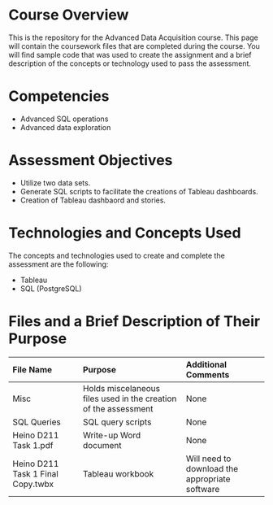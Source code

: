 # Course Overview

This is the repository for the Advanced Data Acquisition course. This page will contain the coursework files that are completed during the course.  You will find sample code that was used to create the assignment and a brief description of the concepts or technology used to pass the assessment. 

# Competencies
- Advanced SQL operations
- Advanced data exploration

# Assessment Objectives
- Utilize two data sets. 
- Generate SQL scripts to facilitate the creations of Tableau dashboards.
- Creation of Tableau dashbaord and stories.

# Technologies and Concepts Used
The concepts and technologies used to create and complete the assessment are the following:
- Tableau
- SQL (PostgreSQL)


# Files and a Brief Description of Their Purpose

|**File Name**|**Purpose**|**Additional Comments**|
|:-----|:-----|:-----|
| Misc | Holds miscelaneous files used in the creation of the assessment | None |
|SQL Queries| SQL query scripts| None |
|Heino D211 Task 1.pdf |  Write-up Word document | None |
|Heino D211 Task 1 Final Copy.twbx|  Tableau workbook |  Will need to download the appropriate software  |

